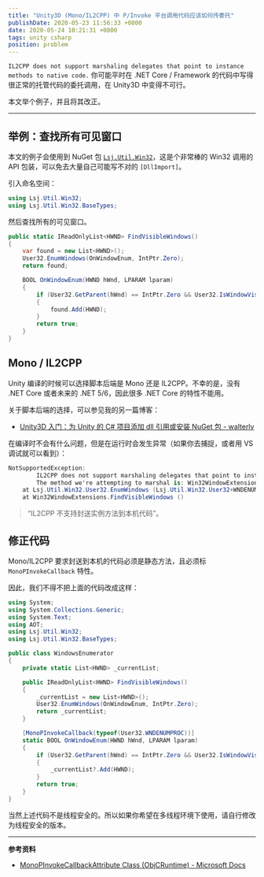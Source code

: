 ```yaml
---
title: "Unity3D (Mono/IL2CPP) 中 P/Invoke 平台调用代码应该如何传委托"
publishDate: 2020-05-23 11:56:33 +0800
date: 2020-05-24 10:21:31 +0800
tags: unity csharp
position: problem
---
```


`IL2CPP does not support marshaling delegates that point to instance methods to native code.` 你可能平时在 .NET Core / Framework 的代码中写得很正常的托管代码的委托调用，在 Unity3D 中变得不可行。

本文举个例子，并且将其改正。

---

<div id="toc"></div>

## 举例：查找所有可见窗口

本文的例子会使用到 NuGet 包 [`Lsj.Util.Win32`](https://www.nuget.org/packages/Lsj.Util.Win32/)，这是个非常棒的 Win32 调用的 API 包装，可以免去大量自己可能写不对的 `[DllImport]`。

引入命名空间：

```csharp
using Lsj.Util.Win32;
using Lsj.Util.Win32.BaseTypes;
```

然后查找所有的可见窗口。

```csharp
public static IReadOnlyList<HWND> FindVisibleWindows()
{
    var found = new List<HWND>();
    User32.EnumWindows(OnWindowEnum, IntPtr.Zero);
    return found;

    BOOL OnWindowEnum(HWND hWnd, LPARAM lparam)
    {
        if (User32.GetParent(hWnd) == IntPtr.Zero && User32.IsWindowVisible(hWnd))
        {
            found.Add(HWND);
        }
        return true;
    }
}
```

## Mono / IL2CPP

Unity 编译的时候可以选择脚本后端是 Mono 还是 IL2CPP。不幸的是，没有 .NET Core 或者未来的 .NET 5/6，因此很多 .NET Core 的特性不能用。

关于脚本后端的选择，可以参见我的另一篇博客：

- [Unity3D 入门：为 Unity 的 C# 项目添加 dll 引用或安装 NuGet 包 - walterlv](https://blog.walterlv.com/post/unity-starter-reference-dlls-and-add-nuget-package-for-unity-csharp-projects.html)

在编译时不会有什么问题，但是在运行时会发生异常（如果你去捕捉，或者用 VS 调试就可以看到）：

```csharp
NotSupportedException:
        IL2CPP does not support marshaling delegates that point to instance methods to native code.
        The method we're attempting to marshal is: Win32WindowExtensions+<>c__DisplayClass0_0::<FindVisibleWindows>g__OnWindowEnum|0
    at Lsj.Util.Win32.User32.EnumWindows (Lsj.Util.Win32.User32+WNDENUMPROC lpEnumFunc, Lsj.Util.Win32.BaseTypes.LPARAM lParam)
    at Win32WindowExtensions.FindVisibleWindows ()
```

> “IL2CPP 不支持封送实例方法到本机代码”。

## 修正代码

Mono/IL2CPP 要求封送到本机的代码必须是静态方法，且必须标 `MonoPInvokeCallback` 特性。

因此，我们不得不把上面的代码改成这样：

```csharp
using System;
using System.Collections.Generic;
using System.Text;
using AOT;
using Lsj.Util.Win32;
using Lsj.Util.Win32.BaseTypes;

public class WindowsEnumerator
{
    private static List<HWND> _currentList;

    public IReadOnlyList<HWND> FindVisibleWindows()
    {
        _currentList = new List<HWND>();
        User32.EnumWindows(OnWindowEnum, IntPtr.Zero);
        return _currentList;
    }

    [MonoPInvokeCallback(typeof(User32.WNDENUMPROC))]
    static BOOL OnWindowEnum(HWND hWnd, LPARAM lparam)
    {
        if (User32.GetParent(hWnd) == IntPtr.Zero && User32.IsWindowVisible(hWnd))
        {
            _currentList?.Add(HWND);
        }
        return true;
    }
}
```

当然上述代码不是线程安全的。所以如果你希望在多线程环境下使用，请自行修改为线程安全的版本。

---

**参考资料**

- [MonoPInvokeCallbackAttribute Class (ObjCRuntime) - Microsoft Docs](https://docs.microsoft.com/en-us/dotnet/api/objcruntime.monopinvokecallbackattribute)
